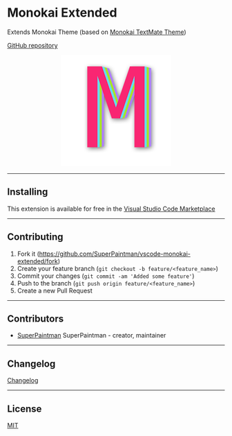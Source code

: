 # Monokai Extended
Extends Monokai Theme (based on [Monokai TextMate Theme][original-theme-url])

[GitHub repository][github-url]

<p align="center">
  <a href="https://github.com/SuperPaintman/vscode-monokai-extended">
    <img alt="Logo" src="logo-transparent-bg-small.png">
  </a>
</p>

--------------------------------------------------------------------------------


## Installing

This extension is available for free in the [Visual Studio Code Marketplace][vs-marketplace-url]


--------------------------------------------------------------------------------


## Contributing

1. Fork it (<https://github.com/SuperPaintman/vscode-monokai-extended/fork>)
2. Create your feature branch (`git checkout -b feature/<feature_name>`)
3. Commit your changes (`git commit -am 'Added some feature'`)
4. Push to the branch (`git push origin feature/<feature_name>`)
5. Create a new Pull Request


--------------------------------------------------------------------------------


## Contributors

- [SuperPaintman](https://github.com/SuperPaintman) SuperPaintman - creator, maintainer


--------------------------------------------------------------------------------


## Changelog
[Changelog][changelog-url]


--------------------------------------------------------------------------------

## License

[MIT][license-url]


[license-url]: LICENSE
[changelog-url]: CHANGELOG.md
[screenshot-image]: screenshot.png
[logo-image]: logo-transparent-bg-small.png
[github-url]: https://github.com/SuperPaintman/vscode-monokai-extended
[vs-marketplace-url]: https://marketplace.visualstudio.com/items/SuperPaintman.monokai-extended
[original-theme-url]: http://colorsublime.com/theme/Monokai
